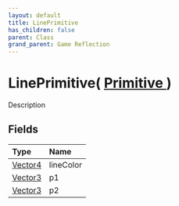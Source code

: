```yaml
---
layout: default
title: LinePrimitive
has_children: false
parent: Class
grand_parent: Game Reflection
---
```

# LinePrimitive( [ Primitive ](/riftbreaker-wiki/docs/game-reflection/classes/primitive/) )
Description 

## Fields

| Type | Name |
|:----------|:--------------|
| [Vector4](/riftbreaker-wiki/docs/game-reflection/classes/vector4/) | lineColor |
| [Vector3](/riftbreaker-wiki/docs/game-reflection/classes/vector3/) | p1 |
| [Vector3](/riftbreaker-wiki/docs/game-reflection/classes/vector3/) | p2 |

